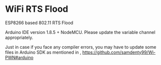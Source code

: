 # WiFi RTS Flood
ESP8266 based 802.11 RTS Flood

Arduino IDE version 1.8.5 + NodeMCU. Please update the variable channel appropriately. 

Just in case if you face any compiler errors, you may have to update some files in Arduino SDK as mentioned in , https://github.com/samdenty99/Wi-PWN#arduino

